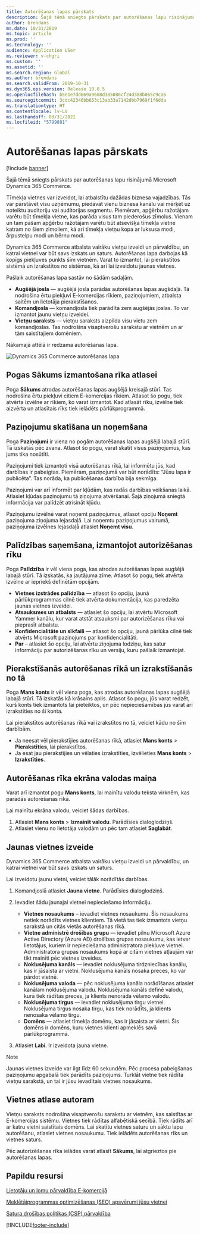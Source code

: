 ```yaml
---
title: Autorēšanas lapas pārskats
description: Šajā tēmā sniegts pārskats par autorēšanas lapu risinājumā Microsoft Dynamics 365 Commerce.
author: brendans
ms.date: 10/31/2019
ms.topic: article
ms.prod: ''
ms.technology: ''
audience: Application USer
ms.reviewer: v-chgri
ms.custom: ''
ms.assetid: ''
ms.search.region: Global
ms.author: brendans
ms.search.validFrom: 2019-10-31
ms.dyn365.ops.version: Release 10.0.5
ms.openlocfilehash: b5e1e7dd669a9608d385086cf24d388b065c9ca6
ms.sourcegitcommit: 3cdc42346bb653c13ab33a7142dbb7969f1f6dda
ms.translationtype: HT
ms.contentlocale: lv-LV
ms.lasthandoff: 03/31/2021
ms.locfileid: "5799881"
---
```

# <a name="authoring-page-overview"></a>Autorēšanas lapas pārskats

  
 [!include [banner](includes/banner.md)]

Šajā tēmā sniegts pārskats par autorēšanas lapu risinājumā Microsoft Dynamics 365 Commerce.

Tīmekļa vietnes var izveidot, lai atbalstītu dažādas biznesa vajadzības. Tās var pārstāvēt visu uzņēmumu, piedāvāt vienu biznesa kanālu vai mērķēt uz noteiktu auditoriju vai auditorijas segmentu. Piemēram, apģērbu ražotājam varētu būt tīmekļa vietne, kas parāda visus tam piederošus zīmolus. Vienam un tam pašam apģērbu ražotājam varētu būt atsevišķa tīmekļa vietne katram no šiem zīmoliem, kā arī tīmekļa vietņu kopa ar luksusa modi, ārpustelpu modi un bērnu modi.

Dynamics 365 Commerce atbalsta vairāku vietņu izveidi un pārvaldību, un katrai vietnei var būt savs izskats un saturs. Autorēšanas lapa darbojas kā kopīgs piekļuves punkts šīm vietnēm. Varat to izmantot, lai pierakstītos sistēmā un izrakstītos no sistēmas, kā arī lai izveidotu jaunas vietnes.

Pašlaik autorēšanas lapa sastāv no šādām sadaļām.

- **Augšējā josla** — augšējā josla parādās autorēšanas lapas augšdaļā. Tā nodrošina ērtu piekļuvi E-komercijas rīkiem, paziņojumiem, atbalsta saitēm un lietotāja pierakstīšanos.
- **Komandjosla** — komandjosla tiek parādīta zem augšējās joslas. To var izmantot jaunu vietņu izveidei.
- **Vietņu saraksts** — vietņu saraksts aizpilda visu vietu zem komandjoslas. Tas nodrošina visaptverošu sarakstu ar vietnēm un ar tām saistītajiem domēniem.

Nākamajā attēlā ir redzama autorēšanas lapa.

![Dynamics 365 Commerce autorēšanas lapa](../commerce/media/authoring_tools_01.png)

## <a name="use-the-home-button-to-select-a-tool"></a>Pogas Sākums izmantošana rīka atlasei

Poga **Sākums** atrodas autorēšanas lapas augšējā kreisajā stūrī. Tas nodrošina ērtu piekļuvi citiem E-komercijas rīkiem. Atlasot šo pogu, tiek atvērta izvēlne ar rīkiem, ko varat izmantot. Kad atlasāt rīku, izvēlne tiek aizvērta un atlasītais rīks tiek ielādēts pārlūkprogrammā.

## <a name="view-and-clear-notifications"></a>Paziņojumu skatīšana un noņemšana

Poga **Paziņojumi** ir viena no pogām autorēšanas lapas augšējā labajā stūrī. Tā izskatās pēc zvana. Atlasot šo pogu, varat skatīt visus paziņojumus, kas jums tika nosūtīti.

Paziņojumi tiek izmantoti visā autorēšanas rīkā, lai informētu jūs, kad darbības ir pabeigtas. Piemēram, paziņojumā var būt norādīts: “Jūsu lapa ir publicēta”. Tas norāda, ka publicēšanas darbība bija sekmīga.

Paziņojumi var arī informēt par kļūdām, kas radās darbības veikšanas laikā. Atlasiet kļūdas paziņojumu tā ziņojuma atvēršanai. Šajā ziņojumā sniegtā informācija var palīdzēt atrisināt kļūdu.

Paziņojumu izvēlnē varat noņemt paziņojumus, atlasot opciju **Noņemt** paziņojuma ziņojuma lejasdaļā. Lai noņemtu paziņojumus vairumā, paziņojuma izvēlnes lejasdaļā atlasiet **Noņemt visu**.

## <a name="get-help-with-the-authoring-tool"></a>Palīdzības saņemšana, izmantojot autorizēšanas rīku

Poga **Palīdzība** ir vēl viena poga, kas atrodas autorēšanas lapas augšējā labajā stūrī. Tā izskatās, ka jautājuma zīme. Atlasot šo pogu, tiek atvērta izvēlne ar iepriekš definētām opcijām.

- **Vietnes izstrādes palīdzība** — atlasot šo opciju, jaunā pārlūkprogrammas cilnē tiek atvērta dokumentācija, kas paredzēta jaunas vietnes izveidei.
- **Atsauksmes un atbalsts** — atlasiet šo opciju, lai atvērtu Microsoft Yammer kanālu, kur varat atstāt atsauksmi par autorizēšanas rīku vai pieprasīt atbalstu.
- **Konfidencialitāte un sīkfaili** — atlasot šo opciju, jaunā pārlūka cilnē tiek atvērts Microsoft paziņojums par konfidencialitāti.
- **Par** – atlasiet šo opciju, lai atvērtu ziņojuma lodziņu, kas satur informāciju par autorizēšanas rīku un versiju, kuru pašlaik izmantojat.

## <a name="sign-in-to-and-out-of-the-authoring-tool"></a>Pierakstīšanās autorēšanas rīkā un izrakstīšanās no tā

Poga **Mans konts** ir vēl viena poga, kas atrodas autorēšanas lapas augšējā labajā stūrī. Tā izskatās kā krāsains aplis. Atlasot šo pogu, jūs varat redzēt, kurš konts tiek izmantots lai pieteiktos, un pēc nepieciešamības jūs varat arī izrakstīties no šī konta.

Lai pierakstītos autorēšanas rīkā vai izrakstītos no tā, veiciet kādu no šīm darbībām.

- Ja neesat vēl pierakstījies autorēšanas rīkā, atlasiet **Mans konts** \> **Pierakstīties**, lai pierakstītos.
- Ja esat jau pierakstījies un vēlaties izrakstīties, izvēlieties **Mans konts** \> **Izrakstīties**.

## <a name="change-the-display-language-of-the-authoring-tool"></a>Autorēšanas rīka ekrāna valodas maiņa

Varat arī izmantot pogu **Mans konts**, lai mainītu valodu teksta virknēm, kas parādās autorēšanas rīkā.

Lai mainītu ekrāna valodu, veiciet šādas darbības.

1. Atlasiet **Mans konts** \> **Izmainīt valodu**. Parādīsies dialoglodziņš.
1. Atlasiet vienu no lietotāja valodām un pēc tam atlasiet **Saglabāt**.

## <a name="create-a-new-website"></a>Jaunas vietnes izveide

Dynamics 365 Commerce atbalsta vairāku vietņu izveidi un pārvaldību, un katrai vietnei var būt savs izskats un saturs.

Lai izveidotu jaunu vietni, veiciet tālāk norādītās darbības.

1. Komandjoslā atlasiet **Jauna vietne**. Parādīsies dialoglodziņš.
2. Ievadiet šādu jaunajai vietnei nepieciešamo informāciju.

    - **Vietnes nosaukums** – ievadiet vietnes nosaukumu. Šis nosaukums netiek norādīts vietnes klientiem. Tā vietā tas tiek izmantots vietņu sarakstā un citās vietās autorēšanas rīkā.
    - **Vietne administrē drošības grupu** — ievadiet pilnu Microsoft Azure Active Directory (Azure AD) drošības grupas nosaukumu, kas ietver lietotājus, kuriem ir nepieciešama administratora piekļuve vietnei. Administratora grupas nosaukums kopā ar citām vietnes atļaujām var tikt mainīti pēc vietnes izveides.
    - **Noklusējuma kanāls** — ievadiet noklusējuma tirdzniecības kanālu, kas ir jāsaista ar vietni. Noklusējuma kanāls nosaka preces, ko var pārdot vietnē.
    - **Noklusējuma valoda** — pēc noklusējuma kanāla norādīšanas atlasiet kanālam noklusējuma valodu. Noklusējuma kanāls definē valodu, kurā tiek rādītas preces, ja klients nenorāda vēlamo valodu.
    - **Noklusējuma tirgus** — ievadiet noklusējuma tirgu vietnei. Noklusējuma tirgus nosaka tirgu, kas tiek norādīts, ja klients nenosaka vēlamo tirgu.
    - **Domēns** — atlasiet tīmekļa domēnu, kas ir jāsaista ar vietni. Šis domēns ir domēns, kuru vietnes klienti apmeklēs savā pārlūkprogrammā.

1. Atlasiet **Labi**. Ir izveidota jauna vietne.

> [!NOTE]
> Jaunas vietnes izveide var ilgt līdz 60 sekundēm. Pēc procesa pabeigšanas paziņojumu apgabalā tiek parādīts paziņojums. Turklāt vietne tiek rādīta vietņu sarakstā, un tai ir jūsu ievadītais vietnes nosaukums.

## <a name="select-a-website-to-author"></a>Vietnes atlase autoram

Vietņu saraksts nodrošina visaptverošu sarakstu ar vietnēm, kas saistītas ar E-komercijas sistēmu. Vietnes tiek rādītas alfabētiskā secībā. Tiek rādīts arī ar katru vietni saistītais domēns. Lai skatītu vietnes saturu un sāktu lapu autorēšanu, atlasiet vietnes nosaukumu. Tiek ielādēts autorēšanas rīks un vietnes saturs.

Pēc autorizēšanas rīka ielādes varat atlasīt **Sākums**, lai atgrieztos pie autorēšanas lapas.

## <a name="additional-resources"></a>Papildu resursi

[Lietotāju un lomu pārvaldība E-komercijā](manage-ecommerce-users-roles.md)

[Meklētājprogrammas optimizēšanas (SEO) apsvērumi jūsu vietnei](search-engine-optimization-considerations.md)

[Satura drošības politikas (CSP) pārvaldība](manage-csp.md)


[!INCLUDE[footer-include](../includes/footer-banner.md)]
